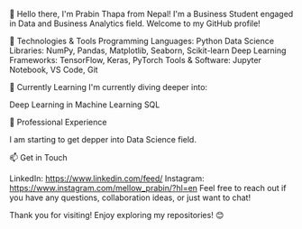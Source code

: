 👋 Hello there, I'm Prabin Thapa from Nepal!
I'm a Business Student engaged in Data and Business Analytics field. Welcome to my GitHub profile!


🔧 Technologies & Tools
Programming Languages: Python
Data Science Libraries: NumPy, Pandas, Matplotlib, Seaborn, Scikit-learn
Deep Learning Frameworks: TensorFlow, Keras, PyTorch
Tools & Software: Jupyter Notebook, VS Code, Git


🌱 Currently Learning
I'm currently diving deeper into:

Deep Learning in Machine Learning
SQL

💼 Professional Experience

I am starting to get depper into Data Science field.

📫 Get in Touch

LinkedIn: https://www.linkedin.com/feed/
Instagram: https://www.instagram.com/mellow_prabin/?hl=en
Feel free to reach out if you have any questions, collaboration ideas, or just want to chat!

Thank you for visiting! Enjoy exploring my repositories! 😊

<!---
Prabinthapa007/Prabinthapa007 is a ✨ special ✨ repository because its `README.md` (this file) appears on your GitHub profile.
You can click the Preview link to take a look at your changes.
--->
